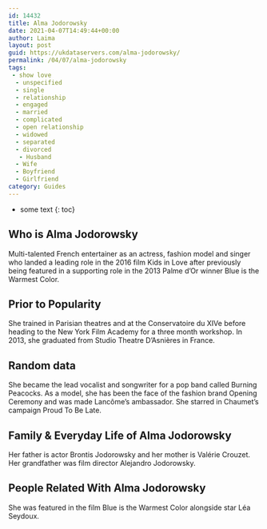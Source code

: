 ```yaml
---
id: 14432
title: Alma Jodorowsky
date: 2021-04-07T14:49:44+00:00
author: Laima
layout: post
guid: https://ukdataservers.com/alma-jodorowsky/
permalink: /04/07/alma-jodorowsky
tags:
 - show love
  - unspecified
  - single
  - relationship
  - engaged
  - married
  - complicated
  - open relationship
  - widowed
  - separated
  - divorced
   - Husband
  - Wife
  - Boyfriend
  - Girlfriend
category: Guides
---
```


* some text
{: toc}


## Who is Alma Jodorowsky
                  
                  
                  
Multi-talented French entertainer as an actress, fashion model and singer who landed a leading role in the 2016 film Kids in Love after previously being featured in a supporting role in the 2013 Palme d&#8217;Or winner Blue is the Warmest Color.
                  
              
            
              
            
                
                
                
## Prior to Popularity
                  
                  
                  
She trained in Parisian theatres and at the Conservatoire du XIVe before heading to the New York Film Academy for a three month workshop. In 2013, she graduated from Studio Theatre D&#8217;Asnières in France.
                  
              
            
              
            
                
                
                
## Random data
                  
                  
                  
She became the lead vocalist and songwriter for a pop band called Burning Peacocks. As a model, she has been the face of the fashion brand Opening Ceremony and was made Lancôme&#8217;s ambassador. She starred in Chaumet&#8217;s campaign Proud To Be Late.
                  
              
            
              
            
                
                
                
## Family & Everyday Life of Alma Jodorowsky
                  
                  
                  
Her father is actor Brontis Jodorowsky and her mother is Valérie Crouzet. Her grandfather was film director Alejandro Jodorowsky.
                  
              
            
              
            
                
                
                
## People Related With Alma Jodorowsky
                  
                  
                  
She was featured in the film Blue is the Warmest Color alongside star Léa Seydoux.
                  
              
            
              
            
                
              
            
              
              
            
            
              
            
          
          
          